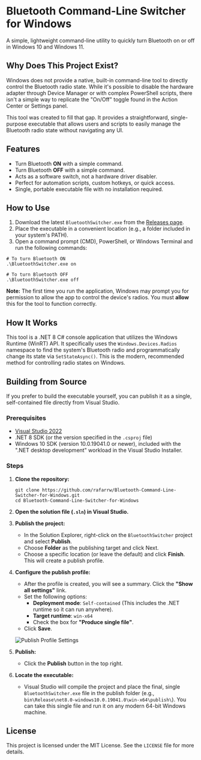 # Bluetooth Command-Line Switcher for Windows

A simple, lightweight command-line utility to quickly turn Bluetooth on or off in Windows 10 and Windows 11.

## Why Does This Project Exist?

Windows does not provide a native, built-in command-line tool to directly control the Bluetooth radio state. While it's possible to disable the hardware adapter through Device Manager or with complex PowerShell scripts, there isn't a simple way to replicate the "On/Off" toggle found in the Action Center or Settings panel.

This tool was created to fill that gap. It provides a straightforward, single-purpose executable that allows users and scripts to easily manage the Bluetooth radio state without navigating any UI.

## Features

-   Turn Bluetooth **ON** with a simple command.
-   Turn Bluetooth **OFF** with a simple command.
-   Acts as a software switch, not a hardware driver disabler.
-   Perfect for automation scripts, custom hotkeys, or quick access.
-   Single, portable executable file with no installation required.

## How to Use

1.  Download the latest `BluetoothSwitcher.exe` from the [Releases page](https://github.com/rafarrw/Bluetooth-Command-Line-Switcher-for-Windows/releases).
2.  Place the executable in a convenient location (e.g., a folder included in your system's PATH).
3.  Open a command prompt (CMD), PowerShell, or Windows Terminal and run the following commands:

```shell
# To turn Bluetooth ON
.\BluetoothSwitcher.exe on

# To turn Bluetooth OFF
.\BluetoothSwitcher.exe off
```

**Note:** The first time you run the application, Windows may prompt you for permission to allow the app to control the device's radios. You must **allow** this for the tool to function correctly.

## How It Works

This tool is a .NET 8 C# console application that utilizes the Windows Runtime (WinRT) API. It specifically uses the `Windows.Devices.Radios` namespace to find the system's Bluetooth radio and programmatically change its state via `SetStateAsync()`. This is the modern, recommended method for controlling radio states on Windows.

## Building from Source

If you prefer to build the executable yourself, you can publish it as a single, self-contained file directly from Visual Studio.

### Prerequisites

-   [Visual Studio 2022](https://visualstudio.microsoft.com/)
-   .NET 8 SDK (or the version specified in the `.csproj` file)
-   Windows 10 SDK (version 10.0.19041.0 or newer), included with the ".NET desktop development" workload in the Visual Studio Installer.

### Steps

1.  **Clone the repository:**
    ```shell
    git clone https://github.com/rafarrw/Bluetooth-Command-Line-Switcher-for-Windows.git
    cd Bluetooth-Command-Line-Switcher-for-Windows
    ```

2.  **Open the solution file (`.sln`) in Visual Studio.**

3.  **Publish the project:**
    -   In the Solution Explorer, right-click on the `BluetoothSwitcher` project and select **Publish**.
    -   Choose **Folder** as the publishing target and click Next.
    -   Choose a specific location (or leave the default) and click **Finish**. This will create a publish profile.

4.  **Configure the publish profile:**
    -   After the profile is created, you will see a summary. Click the **"Show all settings"** link.
    -   Set the following options:
        -   **Deployment mode**: `Self-contained` (This includes the .NET runtime so it can run anywhere).
        -   **Target runtime**: `win-x64`
        -   Check the box for **"Produce single file"**.
    -   Click **Save**.

    ![Publish Profile Settings](https://i.imgur.com/gA3S3y1.png) 

5.  **Publish:**
    -   Click the **Publish** button in the top right.

6.  **Locate the executable:**
    -   Visual Studio will compile the project and place the final, single `BluetoothSwitcher.exe` file in the publish folder (e.g., `bin\Release\net8.0-windows10.0.19041.0\win-x64\publish\`). You can take this single file and run it on any modern 64-bit Windows machine.

## License

This project is licensed under the MIT License. See the `LICENSE` file for more details.